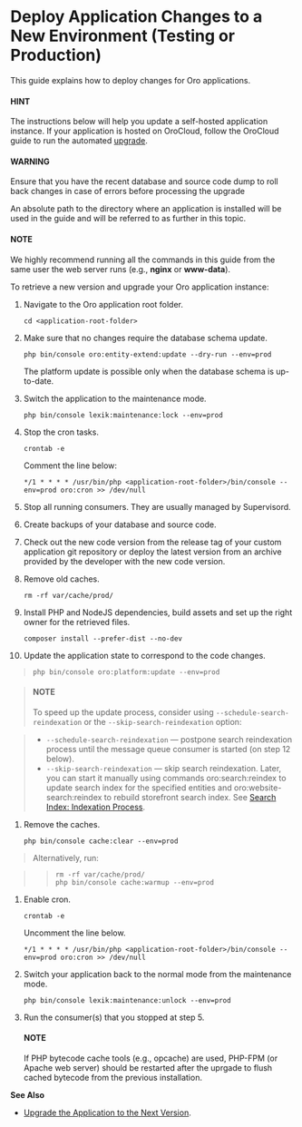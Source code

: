 <a id="deploy-the-update"></a>

# Deploy Application Changes to a New Environment (Testing or Production)

This guide explains how to deploy changes for Oro applications.

#### HINT
The instructions below will help you update a self-hosted application instance. If your application is hosted on OroCloud, follow the OroCloud guide to run the automated <a href="https://doc.oroinc.com/cloud/maintenance/basic-use/#upgrade" target="_blank">upgrade</a>.

#### WARNING
Ensure that you have the recent database and source code dump to roll back changes in case of errors before processing the upgrade

An absolute path to the directory where an application is installed will be used in the guide and will
be referred to as **<application-root-folder>** further in this topic.

#### NOTE
We highly recommend running all the commands in this guide from the same user the web server runs (e.g., **nginx** or **www-data**).

To retrieve a new version and upgrade your Oro application instance:

1. Navigate to the Oro application root folder.
   ```none
   cd <application-root-folder>
   ```
2. Make sure that no changes require the database schema update.
   ```none
   php bin/console oro:entity-extend:update --dry-run --env=prod
   ```

   The platform update is possible only when the database schema is up-to-date.
3. Switch the application to the maintenance mode.
   ```none
   php bin/console lexik:maintenance:lock --env=prod
   ```
4. Stop the cron tasks.
   ```none
   crontab -e
   ```

   Comment the line below:
   ```text
   */1 * * * * /usr/bin/php <application-root-folder>/bin/console --env=prod oro:cron >> /dev/null
   ```
5. Stop all running consumers. They are usually managed by Supervisord.
6. Create backups of your database and source code.
7. Check out the new code version from the release tag of your custom application git repository or deploy the latest version from an archive provided by the developer with the new code version.
8. Remove old caches.
   ```none
   rm -rf var/cache/prod/
   ```
9. Install PHP and NodeJS dependencies, build assets and set up the right owner for the retrieved files.
   ```none
   composer install --prefer-dist --no-dev
   ```
10. Update the application state to correspond to the code changes.

> ```none
> php bin/console oro:platform:update --env=prod
> ```

> #### NOTE
> To speed up the update process, consider using `--schedule-search-reindexation` or the
> `--skip-search-reindexation` option:

> * `--schedule-search-reindexation` — postpone search reindexation process until
>   the message queue consumer is started (on step 12 below).
> * `--skip-search-reindexation` — skip search reindexation. Later, you can start it manually using commands
>   oro:search:reindex to update search index for the specified entities and oro:website-search:reindex to rebuild storefront search index.
>   See [Search Index: Indexation Process](../architecture/tech-stack/search/index.md#search-index-overview-indexation-process).
1. Remove the caches.
   ```none
   php bin/console cache:clear --env=prod
   ```

> Alternatively, run:

> > ```none
> > rm -rf var/cache/prod/
> > php bin/console cache:warmup --env=prod
> > ```
1. Enable cron.
   ```none
   crontab -e
   ```

   Uncomment the line below.
   ```text
   */1 * * * * /usr/bin/php <application-root-folder>/bin/console --env=prod oro:cron >> /dev/null
   ```
2. Switch your application back to the normal mode from the maintenance mode.
   ```none
   php bin/console lexik:maintenance:unlock --env=prod
   ```
3. Run the consumer(s) that you stopped at step 5.

   #### NOTE
   If PHP bytecode cache tools (e.g., opcache) are used, PHP-FPM (or Apache web server) should be restarted
   after the uprgade to flush cached bytecode from the previous installation.

**See Also**

* [Upgrade the Application to the Next Version](upgrade-to-new-version.md#upgrade-application).

<!-- Frontend -->
